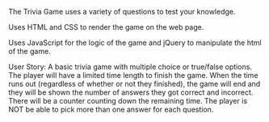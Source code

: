 The Trivia Game uses a variety of questions to test your knowledge.

Uses HTML and CSS to render the game on the web page.

Uses JavaScript for the logic of the game and jQuery to manipulate the html of the game.

User Story:
    A basic trivia game with multiple choice or true/false options. The player will have a limited time length to finish the game. When the time runs out (regardless of whether or not they finished), the game will end and they will be shown the number of answers they got correct and incorrect. There will be a counter counting down the remaining time. The player is NOT be able to pick more than one answer for each question.
